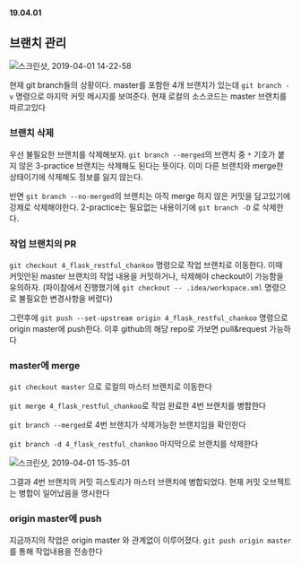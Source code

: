 #### 19.04.01

## 브랜치 관리
![스크린샷, 2019-04-01 14-22-58](https://user-images.githubusercontent.com/38183218/55305093-bbd40d80-5489-11e9-80c7-ab5e0b6816b2.png)

현재 git branch들의 상황이다. master를 포함한 4개 브랜치가 있는데 `git branch -v` 명령으로 마지막 커밋 메시지를 보여준다. 현재 로컬의 소스코드는 master 브랜치를 따르고있다

### 브랜치 삭제
우선 불필요한 브랜치를 삭제해보자. `git branch --merged`의 브랜치 중 `*` 기호가 붙지 않은 3-practice 브랜치는 삭제해도 된다는 뜻이다. 이미 다른 브랜치와 merge한 상태이기에 삭제해도 정보를 잃지 않는다. 

반면 `git branch --no-merged`의 브랜치는 아직 merge 하지 않은 커밋을 담고있기에 강제로 삭제해야한다. 2-practice는 필요없는 내용이기에 `git branch -D` 로 삭제한다. 

### 작업 브랜치의 PR
`git checkout 4_flask_restful_chankoo` 명령으로 작업 브랜치로 이동한다. 이때 커밋안된 master 브랜치의 작업 내용을 커밋하거나, 삭제해야 checkout이 가능함을 유의하자. (파이참에서 진행했기에 `git checkout -- .idea/workspace.xml` 명령으로 불필요한 변경사항을 버렸다)

그런후에 `git push --set-upstream origin 4_flask_restful_chankoo`
명령으로 origin master에 push한다. 이후 github의 해당 repo로 가보면 pull&request 가능하다

### master에 merge
`git checkout master` 으로 로컬의 마스터 브랜치로 이동한다

`git merge 4_flask_restful_chankoo`로 
작업 완료한 4번 브랜치를 병합한다

`git branch --merged`로 4번 브랜치가 삭제가능한 브랜치임을 확인한다

`git branch -d 4_flask_restful_chankoo`
마지막으로 브랜치를 삭제한다

![스크린샷, 2019-04-01 15-35-01](https://user-images.githubusercontent.com/38183218/55307862-c4c9dc80-5493-11e9-9c6f-c965e2e3d018.png)

그결과 4번 브랜치의 커밋 히스토리가 마스터 브랜치에 병합되었다. 현재 커밋 오브젝트는 병합이 일어났음을 명시한다

### origin master에 push
지금까지의 작업은 origin master 와 관계없이 이루어졌다. `git push origin master` 를 통해 작업내용을 전송한다